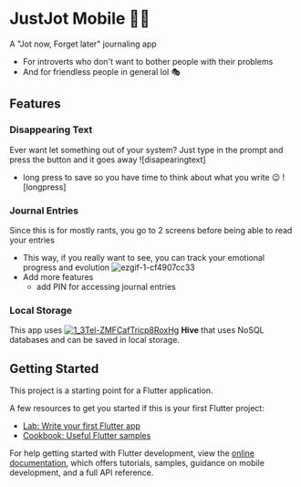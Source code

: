 # JustJot Mobile 📝📱
A "Jot now, Forget later" journaling app
- For introverts who don't want to bother people with their problems
- And for friendless people in general lol 🎭

## Features
### Disappearing Text
Ever want let something out of your system? Just type in the prompt and press the button and it goes away
![disapearingtext]
- long press to save so you have time to think about what you write 😉
![longpress]

### Journal Entries
Since this is for mostly rants, you go to 2 screens before being able to read your entries
- This way, if you really want to see, you can track your emotional progress and evolution
![ezgif-1-cf4907cc33](https://github.com/Malaga-Karl/jotMobile/assets/116955232/68ca0ef3-c56d-484a-8114-c51b803c3feb)
- Add more features
  - add PIN for accessing journal entries
 
### Local Storage
This app uses [![1_3Tel-ZMFCafTricp8RoxHg](https://github.com/Malaga-Karl/jotMobile/assets/116955232/9118344c-7421-4651-a521-9c21ecfb47ba)](https://pub.dev/documentation/hive/latest/) **Hive** that uses NoSQL databases and can be saved in local storage.


## Getting Started
This project is a starting point for a Flutter application.

A few resources to get you started if this is your first Flutter project:

- [Lab: Write your first Flutter app](https://docs.flutter.dev/get-started/codelab)
- [Cookbook: Useful Flutter samples](https://docs.flutter.dev/cookbook)

For help getting started with Flutter development, view the
[online documentation](https://docs.flutter.dev/), which offers tutorials,
samples, guidance on mobile development, and a full API reference.
